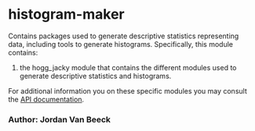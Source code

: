 # histogram-maker

Contains packages used to generate descriptive statistics representing data, including tools to generate histograms.
Specifically, this module contains:

1. the hogg_jacky module that contains the different modules used to generate descriptive statistics and histograms.

For additional information you on these specific modules you may consult the [API documentation](https://jvb11.github.io/AESolver/overview_API/API_histogram_maker/API_index.html).

### Author: Jordan Van Beeck
